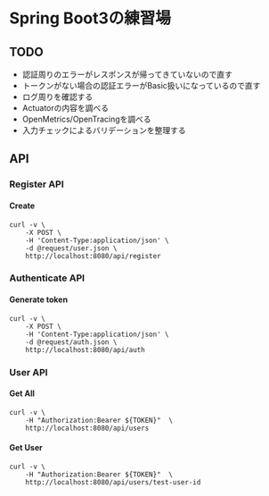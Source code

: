 # Spring Boot3の練習場

## TODO
- 認証周りのエラーがレスポンスが帰ってきていないので直す
- トークンがない場合の認証エラーがBasic扱いになっているので直す
- ログ周りを確認する
- Actuatorの内容を調べる
- OpenMetrics/OpenTracingを調べる
- 入力チェックによるバリデーションを整理する

## API
### Register API
#### Create
```
curl -v \
    -X POST \
    -H 'Content-Type:application/json' \
    -d @request/user.json \
    http://localhost:8080/api/register
```
### Authenticate API
#### Generate token
```
curl -v \
    -X POST \
    -H 'Content-Type:application/json' \
    -d @request/auth.json \
    http://localhost:8080/api/auth
```
### User API
#### Get All
```
curl -v \
    -H "Authorization:Bearer ${TOKEN}"  \
    http://localhost:8080/api/users
```
#### Get User
```
curl -v \
    -H "Authorization:Bearer ${TOKEN}"  \
    http://localhost:8080/api/users/test-user-id
```